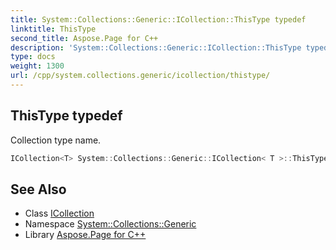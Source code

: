 ```yaml
---
title: System::Collections::Generic::ICollection::ThisType typedef
linktitle: ThisType
second_title: Aspose.Page for C++
description: 'System::Collections::Generic::ICollection::ThisType typedef. Collection type name in C++.'
type: docs
weight: 1300
url: /cpp/system.collections.generic/icollection/thistype/
---
```

## ThisType typedef


Collection type name.

```cpp
ICollection<T> System::Collections::Generic::ICollection< T >::ThisType
```

## See Also

* Class [ICollection](../)
* Namespace [System::Collections::Generic](../../)
* Library [Aspose.Page for C++](../../../)
